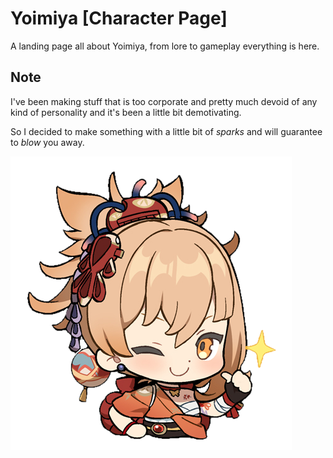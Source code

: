 # Yoimiya [Character Page]
A landing page all about Yoimiya, from lore to gameplay everything is here.

## Note
I've been making stuff that is too corporate and pretty much devoid of any kind of personality and it's been a little bit demotivating.

So I decided to make something with a little bit of *sparks* and will guarantee to *blow* you away.

![Yoi-Wink](media/images/chibi-yoi-smile.png)